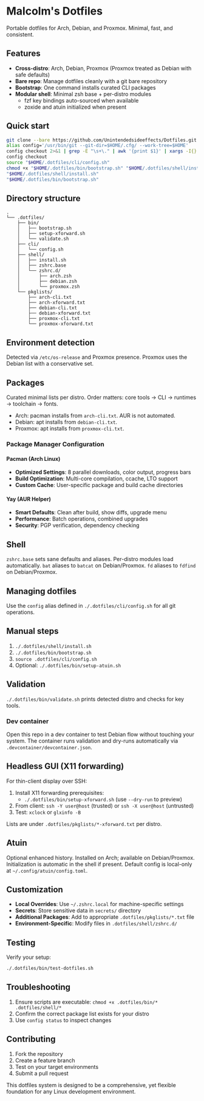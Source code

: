 # Malcolm's Dotfiles

Portable dotfiles for Arch, Debian, and Proxmox. Minimal, fast, and consistent.

## Features

- **Cross-distro**: Arch, Debian, Proxmox (Proxmox treated as Debian with safe defaults)
- **Bare repo**: Manage dotfiles cleanly with a git bare repository
- **Bootstrap**: One command installs curated CLI packages
- **Modular shell**: Minimal zsh base + per-distro modules
  - fzf key bindings auto-sourced when available
  - zoxide and atuin initialized when present

## Quick start

```bash
git clone --bare https://github.com/Unintendedsideeffects/Dotfiles.git "$HOME/.cfg"
alias config='/usr/bin/git --git-dir=$HOME/.cfg/ --work-tree=$HOME'
config checkout 2>&1 | grep -E "\s+\." | awk '{print $1}' | xargs -I{} mv {} {}.backup || true
config checkout
source "$HOME/.dotfiles/cli/config.sh"
chmod +x "$HOME/.dotfiles/bin/bootstrap.sh" "$HOME/.dotfiles/shell/install.sh" "$HOME/.dotfiles/bin/validate.sh" 2>/dev/null || true
"$HOME/.dotfiles/shell/install.sh"
"$HOME/.dotfiles/bin/bootstrap.sh"
```

## Directory structure

```
.
└── .dotfiles/
    ├── bin/
    │   ├── bootstrap.sh
    │   ├── setup-xforward.sh
    │   └── validate.sh
    ├── cli/
    │   └── config.sh
    ├── shell/
    │   ├── install.sh
    │   ├── zshrc.base
    │   └── zshrc.d/
    │       ├── arch.zsh
    │       ├── debian.zsh
    │       └── proxmox.zsh
    └── pkglists/
        ├── arch-cli.txt
        ├── arch-xforward.txt
        ├── debian-cli.txt
        ├── debian-xforward.txt
        ├── proxmox-cli.txt
        └── proxmox-xforward.txt
```

## Environment detection

Detected via `/etc/os-release` and Proxmox presence. Proxmox uses the Debian list with a conservative set.

## Packages

Curated minimal lists per distro. Order matters: core tools → CLI → runtimes → toolchain → fonts.

- Arch: pacman installs from `arch-cli.txt`. AUR is not automated.
- Debian: apt installs from `debian-cli.txt`.
- Proxmox: apt installs from `proxmox-cli.txt`.

### Package Manager Configuration

#### Pacman (Arch Linux)
- **Optimized Settings**: 8 parallel downloads, color output, progress bars
- **Build Optimization**: Multi-core compilation, ccache, LTO support
- **Custom Cache**: User-specific package and build cache directories

#### Yay (AUR Helper)
- **Smart Defaults**: Clean after build, show diffs, upgrade menu
- **Performance**: Batch operations, combined upgrades
- **Security**: PGP verification, dependency checking

## Shell

`zshrc.base` sets sane defaults and aliases. Per-distro modules load automatically. `bat` aliases to `batcat` on Debian/Proxmox. `fd` aliases to `fdfind` on Debian/Proxmox.

## Managing dotfiles

Use the `config` alias defined in `./.dotfiles/cli/config.sh` for all git operations.

## Manual steps

1. `./.dotfiles/shell/install.sh`
2. `./.dotfiles/bin/bootstrap.sh`
3. `source .dotfiles/cli/config.sh`
4. Optional: `./.dotfiles/bin/setup-atuin.sh`

## Validation

`./.dotfiles/bin/validate.sh` prints detected distro and checks for key tools.

### Dev container

Open this repo in a dev container to test Debian flow without touching your system. The container runs validation and dry-runs automatically via `.devcontainer/devcontainer.json`.

## Headless GUI (X11 forwarding)

For thin-client display over SSH:

1. Install X11 forwarding prerequisites:
   - `./.dotfiles/bin/setup-xforward.sh` (use `--dry-run` to preview)
2. From client: `ssh -Y user@host` (trusted) or `ssh -X user@host` (untrusted)
3. Test: `xclock` or `glxinfo -B`

Lists are under `.dotfiles/pkglists/*-xforward.txt` per distro.

## Atuin

Optional enhanced history. Installed on Arch; available on Debian/Proxmox. Initialization is automatic in the shell if present. Default config is local-only at `~/.config/atuin/config.toml`.

## Customization

- **Local Overrides**: Use `~/.zshrc.local` for machine-specific settings
- **Secrets**: Store sensitive data in `secrets/` directory
- **Additional Packages**: Add to appropriate `.dotfiles/pkglists/*.txt` file
- **Environment-Specific**: Modify files in `.dotfiles/shell/zshrc.d/`

## Testing

Verify your setup:
```bash
./.dotfiles/bin/test-dotfiles.sh
```

## Troubleshooting

1. Ensure scripts are executable: `chmod +x .dotfiles/bin/* .dotfiles/shell/*`
2. Confirm the correct package list exists for your distro
3. Use `config status` to inspect changes

## Contributing

1. Fork the repository
2. Create a feature branch
3. Test on your target environments
4. Submit a pull request

This dotfiles system is designed to be a comprehensive, yet flexible foundation for any Linux development environment.
